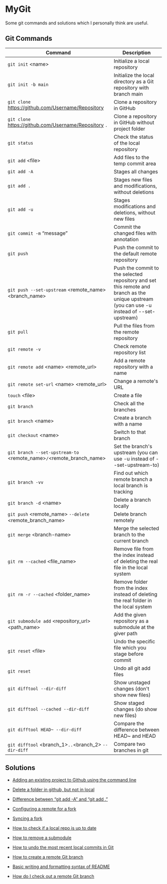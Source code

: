 # MyGit

Some git commands and solutions which I personally think are useful.  

## Git Commands

| Command | Description |
| --- | --- |
| `git init` \<name\> | Initialize a local repository |
| `git init -b main` | Initialize the local directory as a Git repository with branch main |
| `git clone` https://github.com/Username/Repository | Clone a repository in GitHub |
| `git clone` https://github.com/Username/Repository `.` | Clone a repository in GitHub without project folder |
| `git status` | Check the status of the local repository |
| `git add` \<file\> | Add files to the temp commit area |
| `git add -A` | Stages all changes |
| `git add .` | Stages new files and modifications, without deletions |
| `git add -u` | Stages modifications and deletions, without new files |
| `git commit -m` “message” | Commit the changed files with annotation |
| `git push` | Push the commit to the default remote repository |
| `git push --set-upstream` \<remote_name\> \<branch_name\> | Push the commit to the selected repository and set this remote and branch as the unique upstream (you can use -u instead of --set-upstream) |
| `git pull` | Pull the files from the remote repository |
| `git remote -v` | Check remote repository list |
| `git remote add` \<name\> \<remote_url\> | Add a remote repository with a name |
| `git remote set-url` \<name\> \<remote_url\> | Change a remote's URL |
| `touch` \<file\> | Create a file |
| `git branch` | Check all the branches |
| `git branch` \<name\> | Create a branch with a name |
| `git checkout` \<name\> | Switch to that branch |
| `git branch --set-upstream-to` \<remote_name\>`/`\<remote_branch_name\> | Set the branch's upstream (you can use -u instead of --set-upstream-to) |
| `git branch -vv` | Find out which remote branch a local branch is tracking |
| `git branch -d` \<name\> | Delete a branch locally |
| `git push` \<remote_name\> `--delete` \<remote_branch_name\> | Delete branch remotely |
| `git merge` \<branch-name\> | Merge the selected branch to the current branch |
| `git rm --cached` \<file_name\> | Remove file from the index instead of deleting the real file in the local system |
| `git rm -r --cached` \<folder_name\> | Remove folder from the index instead of deleting the real folder in the local system |
| `git submodule add` \<repository_url\> \<path_name\> | Add the given repository as a submodule at the giver path |
| `git reset` \<file\> | Undo the specific file which you stage before commit |
| `git reset` | Undo all git add files |
| `git difftool --dir-diff` | Show unstaged changes (don't show new files) |
| `git difftool --cached --dir-diff` | Show staged changes (do show new files) |
| `git difftool HEAD~ --dir-diff` | Compare the difference between HEAD~ and HEAD |
| `git difftool` \<branch_1\>`..`\<branch_2\> `--dir-diff` | Compare two branches in git |

## Solutions
- [Adding an existing project to Github using the command line](https://docs.github.com/en/free-pro-team@latest/github/importing-your-projects-to-github/adding-an-existing-project-to-github-using-the-command-line)

- [Delete a folder in github, but not in local](https://stackoverflow.com/questions/15597828/delete-a-folder-in-github-but-not-in-local)

- [Difference between “git add -A” and “git add .”](https://stackoverflow.com/questions/572549/difference-between-git-add-a-and-git-add?rq=1)

- [Configuring a remote for a fork](https://docs.github.com/en/free-pro-team@latest/github/collaborating-with-issues-and-pull-requests/configuring-a-remote-for-a-fork)

- [Syncing a fork](https://docs.github.com/en/free-pro-team@latest/github/collaborating-with-issues-and-pull-requests/syncing-a-fork)

- [How to check if a local repo is up to date](https://stackoverflow.com/questions/7938723/git-how-to-check-if-a-local-repo-is-up-to-date)

- [How to remove a submodule](https://stackoverflow.com/questions/1260748/how-do-i-remove-a-submodule)

- [How to undo the most recent local commits in Git](https://stackoverflow.com/questions/927358/how-do-i-undo-the-most-recent-local-commits-in-git)

- [How to create a remote Git branch](https://stackoverflow.com/questions/1519006/how-do-you-create-a-remote-git-branch)

- [Basic writing and formatting syntax of README](https://docs.github.com/en/github/writing-on-github/basic-writing-and-formatting-syntax)

- [How do I check out a remote Git branch](https://stackoverflow.com/questions/1783405/how-do-i-check-out-a-remote-git-branch)

